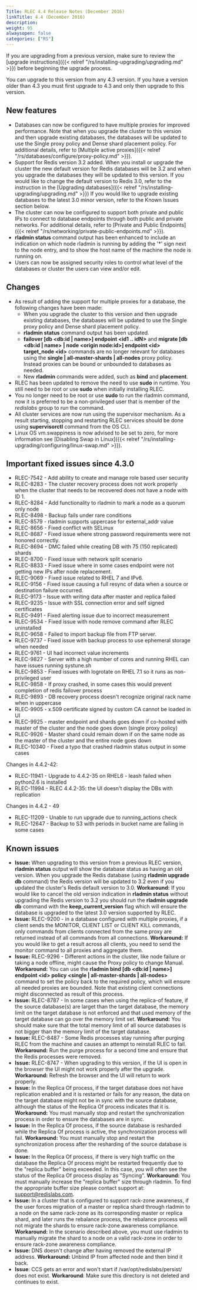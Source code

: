 ```yaml
---
Title: RLEC 4.4 Release Notes (December 2016)
linkTitle: 4.4 (December 2016)
description:
weight: 95
alwaysopen: false
categories: ["RS"]
---
```

If you are upgrading from a previous version, make sure to review the
[upgrade
instructions]({{< relref "/rs/installing-upgrading/upgrading.md" >}})
before beginning the upgrade process.

You can upgrade to this version from any 4.3 version. If you have a
version older than 4.3 you must first upgrade to 4.3 and only then
upgrade to this version.

## New features

- Databases can now be configured to have multiple proxies for
    improved performance. Note that when you upgrade the cluster to this
    version and then upgrade existing databases, the databases will be
    updated to use the Single proxy policy and Dense shard placement
    policy. For additional details, refer to [Multiple active
    proxies]({{< relref "/rs/databases/configure/proxy-policy.md" >}}).
- Support for Redis version 3.2 added. When you install or upgrade the
    cluster the new default version for Redis databases will be 3.2 and
    when you upgrade the databases they will be updated to this version.
    If you would like to change the default version to Redis 3.0, refer
    to the instruction in the [Upgrading
    databases]({{< relref "/rs/installing-upgrading/upgrading.md" >}})
    If you would like to upgrade existing databases to the latest 3.0
    minor version, refer to the Known Issues section below.
- The cluster can now be configured to support both private and public
    IPs to connect to database endpoints through both public and private
    networks. For additional details, refer to [Private and Public
    Endpoints]({{< relref "/rs/networking/private-public-endpoints.md" >}}).
- **rladmin status** command output has been enhanced to include an
    indication on which node rladmin is running by adding the '\*' sign
    next to the node entry, and to show the host name of the machine the
    node is running on.
- Users can now be assigned security roles to control what level of
    the databases or cluster the users can view and/or edit.

## Changes

- As result of adding the support for multiple proxies for a database,
    the following changes have been made:
    - When you upgrade the cluster to this version and then upgrade
          existing databases, the databases will be updated to use the
          Single proxy policy and Dense shard placement policy.
    - **rladmin status** command output has been updated.
    - **failover \[db \<db:id \| name\>\] endpoint \<id1 .. idN\>**
          and **migrate \[db \<db:id \| name\> \| node \<origin
          node:id\>\] endpoint \<id\> target_node \<id\>** commands are
          no longer relevant for databases using the **single \|
          all-master-shards \| all-nodes** proxy policy. Instead proxies
          can be bound or unbounded to databases as needed.
    - New **rladmin** commands were added, such as **bind** and
          **placement**.
- RLEC has been updated to remove the need to use **sudo** in runtime.
    You still need to be root or use **sudo** when initially installing
    RLEC.
- You no longer need to be root or use **sudo** to run the rladmin
    command, now it is preferred to be a non-privileged user that is
    member of the *redislabs* group to run the command.
- All cluster services are now run using the supervisor mechanism. As
    a result starting, stopping and restarting RLEC services should be
    done using **supervisorctl** command from the OS CLI.
- Linux OS vm.swappiness is now advised to be set to zero, for more
    information see [Disabling Swap in
    Linux]({{< relref "/rs/installing-upgrading/configuring/linux-swap.md" >}}).

## Important fixed issues since 4.3.0

- RLEC-7542 - Add ability to create and manage role based user
    security
- RLEC-8283 - The cluster recovery process does not work properly
    when the cluster that needs to be recovered does not have a node
    with ID 1.
- RLEC-8284 - Add functionality to rladmin to mark a node as a quorum
    only node
- RLEC-8498 - Backup fails under rare conditions
- RLEC-8579 - rladmin supports uppercase for external_addr value
- RLEC-8656 - Fixed conflict with SELinux
- RLEC-8687 - Fixed issue where strong password requirements were not
    honored correctly.
- RLEC-8694 - DMC failed while creating DB with 75 (150 replicated)
    shards
- RLEC-8700 - Fixed issue with network split scenario
- RLEC-8833 - Fixed issue where in some cases endpoint were not
    getting new IPs after node replacement.
- RLEC-9069 - Fixed issue related to RHEL 7 and IPv6.
- RLEC-9156 - Fixed issue causing a full resync of data when a source
    or destination failure occurred.
- RLEC-9173 - Issue with writing data after master and replica failed
- RLEC-9235 - Issue with SSL connection error and self signed
    certificates
- RLEC-9491 - Fixed alerting issue due to incorrect measurement
- RLEC-9534 - Fixed issue with node remove command after RLEC
    uninstalled
- RLEC-9658 - Failed to import backup file from FTP server.
- RLEC-9737 - Fixed issue with backup process to use ephemeral
    storage when needed
- RLEC-9761 - UI had incorrect value increments
- RLEC-9827 - Server with a high number of cores and running RHEL can
    have issues running systune.sh
- RLEC-9853 - Fixed issues with logrotate on RHEL 7.1 so it runs as
    non-privileged user
- RLEC-9858 - If proxy crashed, in some cases this would prevent
    completion of redis failover process
- RLEC-9893 - DB recovery process doesn't recognize original rack
    name when in uppercase
- RLEC-9905 - x.509 certificate signed by custom CA cannot be loaded
    in UI
- RLEC-9925 - master endpoint and shards goes down if co-hosted with
    master of the cluster and the node goes down (single proxy policy)
- RLEC-9926 - Master shard could remain down if on the same node as
    the master of the cluster and the entire node goes down
- RLEC-10340 - Fixed a typo that crashed rladmin status output in
    some cases

Changes in 4.4.2-42:

- RLEC-11941 - Upgrade to 4.4.2-35 on RHEL6 - leash failed when
    python2.6 is installed
- RLEC-11994 - RLEC 4.4.2-35: the UI doesn't display the DBs with
    replication

Changes in 4.4.2 - 49

- RLEC-11209 - Unable to run upgrade due to running_actions check
- RLEC-12647 - Backup to S3 with periods in bucket name are failing
    in some cases

## Known issues

- **Issue:** When upgrading to this version from a previous RLEC
    version, **rladmin status** output will show the database status as
    having an old version. When you upgrade the Redis database (using
    **rladmin upgrade db** command) the Redis version will be updated to
    3.2 even if you updated the cluster's Redis default version to 3.0.
    **Workaround:** If you would like to cancel the old version
    indication in **rladmin status** without upgrading the Redis version
    to 3.2 you should run the **rladmin upgrade db** command with the
    **keep_current_version** flag which will ensure the database is
    upgraded to the latest 3.0 version supported by RLEC.
- **Issue:** RLEC-9200 - in a database configured with multiple
    proxies, if a client sends the MONITOR, CLIENT LIST or CLIENT KILL
    commands, only commands from clients connected from the same proxy
    are returned instead of all commands from all connections.
    **Workaround:** If you would like to get a result across all
    clients, you need to send the monitor command to all proxies and
    aggregate them.
- **Issue:** RLEC-9296 - Different actions in the cluster, like node
    failure or taking a node offline, might cause the Proxy policy to
    change Manual.
    **Workaround:** You can use the **rladmin bind \[db \<db:id \|
    name\>\] endpoint \<id\> policy \<single \| all-master-shards \|
    all-nodes\>** command to set the policy back to the required policy,
    which will ensure all needed proxies are bounded. Note that existing
    client connections might disconnected as result of this process.
- **Issue:** RLEC-8787 - In some cases when using the replica-of
    feature, if the source database(s) are larget than the target
    database, the memory limit on the target database is not enforced
    and that used memory of the target database can go over the memory
    limit set.
    **Workaround:** You should make sure that the total memory limit of all
    source databases is not bigger than the memory limit of the target
    database.
- **Issue:** RLEC-8487 - Some Redis processes stay running after
    purging RLEC from the machine and causes an attempt to reinstall
    RLEC to fail.
    **Workaround:** Run the purge process for a second time and ensure
    that the Redis processes were removed.
- **Issue:** RLEC-8747 - When upgrading to this version, if the UI is
    open in the browser the UI might not work properly after the
    upgrade.
    **Workaround:** Refresh the browser and the UI will return to work
    properly.
- **Issue:** In the Replica Of process, if the target database does
    not have replication enabled and it is restarted or fails for any
    reason, the data on the target database might not be in sync with
    the source database, although the status of the Replica Of process
    indicates that it is.
    **Workaround:** You must manually stop and restart the
    synchronization process in order to ensure the databases are in
    sync.
- **Issue:** In the Replica Of process, if the source database is
    resharded while the Replica Of process is active, the
    synchronization process will fail.
    **Workaround:** You must manually stop and restart the
    synchronization process after the resharding of the source database
    is done.
- **Issue:** In the Replica Of process, if there is very high
    traffic on the database the Replica Of process might be restarted
    frequently due to the "replica buffer" being exceeded. In this case,
    you will often see the status of the Replica Of process display as
    "Syncing".
    **Workaround:** You must manually increase the "replica buffer" size
    through rladmin. To find the appropriate buffer size please contact
    support at: <support@redislabs.com>.
- **Issue:** In a cluster that is configured to support rack-zone
    awareness, if the user forces migration of a master or replica shard
    through rladmin to a node on the same rack-zone as its corresponding
    master or replica shard, and later runs the rebalance process, the
    rebalance process will not migrate the shards to ensure rack-zone
    awareness compliance.
    **Workaround:** In the scenario described above, you must use
    rladmin to manually migrate the shard to a node on a valid rack-zone
    in order to ensure rack-zone awareness compliance.
- **Issue:** DNS doesn't change after having removed the external IP
    address.
    **Workaround:** Unbind IP from affected node and then bind it back.
- **Issue**: CCS gets an error and won't start
    if /var/opt/redislabs/persist/ does not exist.
    **Workaround**: Make sure this directory is not deleted and
    continues to exist.
